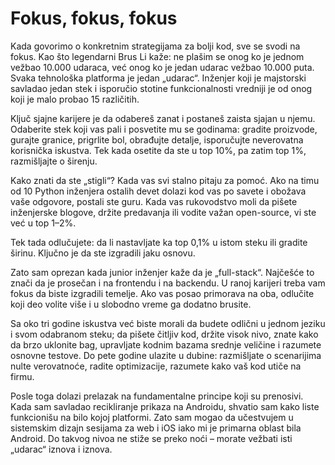 # Fokus, fokus, fokus

Kada govorimo o konkretnim strategijama za bolji kod, sve se svodi na fokus. Kao što legendarni Brus Li kaže: ne plašim se onog ko je jednom vežbao 10.000 udaraca, već onog ko je jedan udarac vežbao 10.000 puta. Svaka tehnološka platforma je jedan „udarac“. Inženjer koji je majstorski savladao jedan stek i isporučio stotine funkcionalnosti vredniji je od onog koji je malo probao 15 različitih.

Ključ sjajne karijere je da odabereš zanat i postaneš zaista sjajan u njemu. Odaberite stek koji vas pali i posvetite mu se godinama: gradite proizvode, gurajte granice, prigrlite bol, obrađujte detalje, isporučujte neverovatna korisnička iskustva. Tek kada osetite da ste u top 10%, pa zatim top 1%, razmišljajte o širenju.

Kako znati da ste „stigli“? Kada vas svi stalno pitaju za pomoć. Ako na timu od 10 Python inženjera ostalih devet dolazi kod vas po savete i obožava vaše odgovore, postali ste guru. Kada vas rukovodstvo moli da pišete inženjerske blogove, držite predavanja ili vodite važan open-source, vi ste već u top 1–2%.

Tek tada odlučujete: da li nastavljate ka top 0,1% u istom steku ili gradite širinu. Ključno je da ste izgradili jaku osnovu.

Zato sam oprezan kada junior inženjer kaže da je „full-stack“. Najčešće to znači da je prosečan i na frontendu i na backendu. U ranoj karijeri treba vam fokus da biste izgradili temelje. Ako vas posao primorava na oba, odlučite koji deo volite više i u slobodno vreme ga dodatno brusite.

Sa oko tri godine iskustva već biste morali da budete odlični u jednom jeziku i svom odabranom steku; da pišete čitljiv kod, držite visok nivo, znate kako da brzo uklonite bag, upravljate kodnim bazama srednje veličine i razumete osnovne testove. Do pete godine ulazite u dubine: razmišljate o scenarijima nulte verovatnoće, radite optimizacije, razumete kako vaš kod utiče na firmu.

Posle toga dolazi prelazak na fundamentalne principe koji su prenosivi. Kada sam savladao recikliranje prikaza na Androidu, shvatio sam kako liste funkcionišu na bilo kojoj platformi. Zato sam mogao da učestvujem u sistemskim dizajn sesijama za web i iOS iako mi je primarna oblast bila Android. Do takvog nivoa ne stiže se preko noći – morate vežbati isti „udarac“ iznova i iznova.
